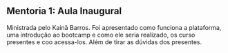 ## Mentoria 1: Aula Inaugural

Ministrada pelo Kainã Barros. Foi apresentado como funciona a plataforma, uma introdução ao bootcamp e como ele seria realizado, os curso presentes e coo acessa-los. Além de tirar as dúvidas dos presentes.